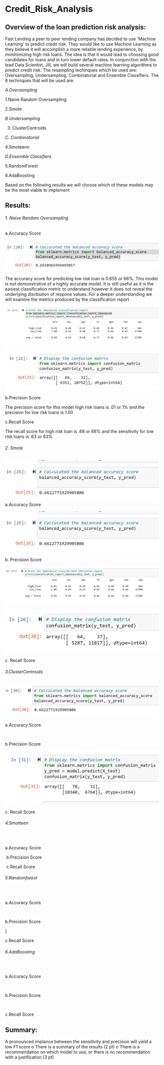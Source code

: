 # Credit_Risk_Analysis

## Overview of the loan prediction risk analysis:

Fast Lending a peer to peer lending company has decided to use 'Machine Learning' to predict credit risk.  They would like to use Machine Learning as they believe it will accomplish a more reliable lending experience, by miminimizing high risk loans.  The idea is that it would lead to choosing good candidates for loans and in turn lower default rates. In conjunction with the lead Data Scientist, Jill, we will build several machine learning algorithms to predict credit risk. The resampling techinques which be used are: Oversampling, Undersampling, Combinatorial and Ensemble Classifiers. The 6 techniques that will be used are:

*A.Oversampling*

   1.Naive Random Oversampling

   2.Smote

*B.Undersampling*

   3. ClusterCentroids

*C. Combinatorial*

   4.Smoteenn

*D.Ensemble Classifiers*

   5.RandomForest
  
   6.AdaBoosting
  
 Based on the following results we will choose which of these models may be the most viable to implement  
	
## Results:

###### 1. Naive Random Oversampling

a.Accuracy Score
        
![Naive_Oversampling](https://github.com/wallaceportia/Credit_Risk_Analysis/blob/main/Resources_pictures/naive%20random%20accuracy.PNG)
	
The accuracy score for predicting low risk loan is 0.655 or 66%. This model is not demonstrative of a highly accurate model. It is still useful as         it is the easiest classification metric to understand however it does not reveal the underlying disribution of respone values. For a deeper understanding we will examine the metrics produced by the classification report
	
![Naive Precision](https://github.com/wallaceportia/Credit_Risk_Analysis/blob/main/Resources_pictures/naive%20random%20classification.PNG)

![Naive CM](https://github.com/wallaceportia/Credit_Risk_Analysis/blob/main/Resources_pictures/naive_random_cm.PNG)

b.Precision Score
	
The precision score for this model high risk loans is .01 or 1% and the precision for low risk loans is 1.00



c.Recall Score

The recall score for high risk loan is .68 or 68% and the sensitivity for low risk loans is .63 or 63% 
	

###### 2. Smote

![Smote Accuracy](https://github.com/wallaceportia/Credit_Risk_Analysis/blob/main/Resources_pictures/smote_accuracy.PNG)
a.Accuracy Score

![Smote Accuracy](https://github.com/wallaceportia/Credit_Risk_Analysis/blob/main/Resources_pictures/smote_accuracy.PNG)

b.	Precision Score

![Smote Classification](https://github.com/wallaceportia/Credit_Risk_Analysis/blob/main/Resources_pictures/smote_classification.PNG)

![Smote CM](https://github.com/wallaceportia/Credit_Risk_Analysis/blob/main/Resources_pictures/smote_cm.PNG)

c.	Recall Score


###### 3.ClusterCentroids

![ClusterCentroid accuracy](https://github.com/wallaceportia/Credit_Risk_Analysis/blob/main/Resources_pictures/cluster_accuracy.PNG)

a.Accuracy Score

![]()

b.Precision Score

![](https://github.com/wallaceportia/Credit_Risk_Analysis/blob/main/Resources_pictures/cluster_cm.PNG)

c.	Recall Score

###### 4.Smotteen

![]()

a.Accuracy Score

![]()
b.Precision Score


![]()
c.Recall Score



###### 5.Randomforest

![]()

a.Accuracy Score

![]()

b.Precision Score

![]()]

c.Recall Score

###### 6.AdaBoosting

![]()

a.Accuracy Score

![]()

b.Precision Score

![]()

c.Recall Score

	
## Summary:

A pronounced implance between the sensitivity and precision will yield a low F1 score
o	There is a summary of the results (2 pt)
o	There is a recommendation on which model to use, or there is no recommendation with a justification (3 pt)
